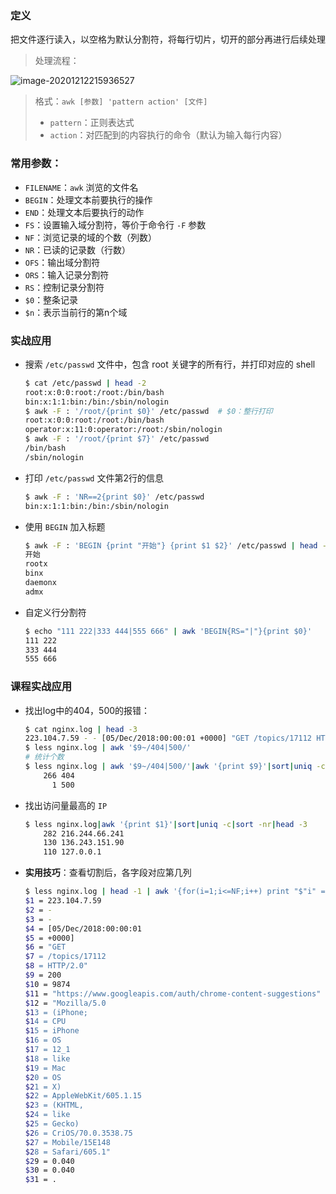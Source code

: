 ### 定义

把文件逐行读入，以空格为默认分割符，将每行切片，切开的部分再进行后续处理

> 处理流程：

![image-20201212215936527](C:\Users\xiaoj\AppData\Roaming\Typora\typora-user-images\image-20201212215936527.png)

> 格式：`awk [参数] 'pattern action' [文件]`
>
> - `pattern`：正则表达式
> - `action`：对匹配到的内容执行的命令（默认为输入每行内容）

### 常用参数：

- `FILENAME`：`awk` 浏览的文件名
- `BEGIN`：处理文本前要执行的操作
- `END`：处理文本后要执行的动作
- `FS`：设置输入域分割符，等价于命令行 `-F` 参数
- `NF`：浏览记录的域的个数（列数）
- `NR`：已读的记录数（行数）
- `OFS`：输出域分割符
- `ORS`：输入记录分割符
- `RS`：控制记录分割符
- `$0`：整条记录
- `$n`：表示当前行的第n个域

### 实战应用

- 搜索 `/etc/passwd` 文件中，包含 root 关键字的所有行，并打印对应的 shell

  ```bash
  $ cat /etc/passwd | head -2
  root:x:0:0:root:/root:/bin/bash
  bin:x:1:1:bin:/bin:/sbin/nologin
  $ awk -F : '/root/{print $0}' /etc/passwd  # $0：整行打印
  root:x:0:0:root:/root:/bin/bash
  operator:x:11:0:operator:/root:/sbin/nologin
  $ awk -F : '/root/{print $7}' /etc/passwd
  /bin/bash
  /sbin/nologin
  ```

- 打印 `/etc/passwd` 文件第2行的信息

  ```bash
  $ awk -F : 'NR==2{print $0}' /etc/passwd
  bin:x:1:1:bin:/bin:/sbin/nologin
  ```

- 使用 `BEGIN` 加入标题

  ```bash
  $ awk -F : 'BEGIN {print "开始"} {print $1 $2}' /etc/passwd | head -5
  开始
  rootx
  binx
  daemonx
  admx
  ```

- 自定义行分割符

  ```bash
  $ echo "111 222|333 444|555 666" | awk 'BEGIN{RS="|"}{print $0}'
  111 222
  333 444
  555 666
  ```




### 课程实战应用

- 找出log中的404，500的报错：

  ```bash
  $ cat nginx.log | head -3
  223.104.7.59 - - [05/Dec/2018:00:00:01 +0000] "GET /topics/17112 HTTP/2.0" 200 9874 "https://www.googleapis.com/auth/chrome-content-suggestions" "Mozilla/5.0 (iPhone; CPU iPhone OS 12_1 like Mac OS X) AppleWebKit/605.1.15 (KHTML, like Gecko) CriOS/70.0.3538.75 Mobile/15E148 Safari/605.1" 0.040 0.040 .
  $ less nginx.log | awk '$9~/404|500/'
  # 统计个数
  $ less nginx.log | awk '$9~/404|500/'|awk '{print $9}'|sort|uniq -c
      266 404
        1 500
  ```

- 找出访问量最高的 `IP`

  ```bash
  $ less nginx.log|awk '{print $1}'|sort|uniq -c|sort -nr|head -3
      282 216.244.66.241
      130 136.243.151.90
      110 127.0.0.1
  ```

- **实用技巧**：查看切割后，各字段对应第几列

  ```bash
  $ less nginx.log | head -1 | awk '{for(i=1;i<=NF;i++) print "$"i" = "$i}'
  $1 = 223.104.7.59
  $2 = -
  $3 = -
  $4 = [05/Dec/2018:00:00:01
  $5 = +0000]
  $6 = "GET
  $7 = /topics/17112
  $8 = HTTP/2.0"
  $9 = 200
  $10 = 9874
  $11 = "https://www.googleapis.com/auth/chrome-content-suggestions"
  $12 = "Mozilla/5.0
  $13 = (iPhone;
  $14 = CPU
  $15 = iPhone
  $16 = OS
  $17 = 12_1
  $18 = like
  $19 = Mac
  $20 = OS
  $21 = X)
  $22 = AppleWebKit/605.1.15
  $23 = (KHTML,
  $24 = like
  $25 = Gecko)
  $26 = CriOS/70.0.3538.75
  $27 = Mobile/15E148
  $28 = Safari/605.1"
  $29 = 0.040
  $30 = 0.040
  $31 = .
  ```

  